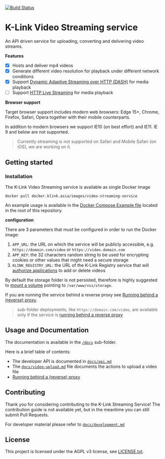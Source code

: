 [![Build Status](https://travis-ci.org/k-box/k-link-video-streaming.svg?branch=master)](https://travis-ci.org/k-box/k-link-video-streaming)

# K-Link Video Streaming service

An API driven service for uploading, converting and delivering video streams.

**Features**

* [x] Hosts and deliver mp4 videos
* [x] Generate different video resolution for playback under different network conditions
* [x] Support [Dynamic Adaptive Streaming over HTTP (DASH)](https://en.wikipedia.org/wiki/Dynamic_Adaptive_Streaming_over_HTTP) for media playback
* [ ] Support [HTTP Live Streaming](https://en.wikipedia.org/wiki/HTTP_Live_Streaming) for media playback

**Browser support**

Target browser support includes modern web browsers: Edge 15+, Chrome, Firefox, Safari, Opera together with their mobile counterparts.

In addition to modern browsers we support IE10 (on best effort) and IE11. IE 9 and below are not supported.

> Currently streaming is not supported on Safari and Mobile Safari (on iOS), we are working on it.

## Getting started

### Installation

The K-Link Video Streaming service is available as single Docker image

```
docker pull docker.klink.asia/images/video-streaming-service
```

An example usage is available in the [Docker Compose Example file](./docker-compose.example.yml) located in the root of this repository.

**configuration**

There are 3 parameters that must be configured in order to run the Docker image:

1. `APP_URL`: the URL on which the service will be publicly accessible, e.g. `https://domain.com/video` or `https://video.domain.com`
2. `APP_KEY`: the 32 characters random string to be used for encrypting cookies or other values that might need a secure storage
3. `KLINK_REGISTRY_URL`: the URL of the K-Link Registry service that will [authorize applications](./docs/api.md#authentication) to add or delete videos

By default the storage folder is not persisted, therefore is highly suggested to [mount a volume](https://docs.docker.com/compose/compose-file/compose-file-v1/#volumes-volume_driver) pointing to `/var/www/vss/storage`.

If you are running the service behind a reverse proxy see [Running behind a (reverse) proxy](./docs/behind-proxy.md).

> sub-folder deployments, like `https://domain.com/video`, are available only if the service is [running behind a reverse proxy](./docs/behind-proxy.md#sub-folder-deployment-with-a-proxy)

## Usage and Documentation

The documentation is available in the [`/docs`](./docs/) sub-folder.

Here is a brief table of contents:

- The developer API is documented in [`docs/api.md`](./docs/api.md)
- The [`docs/video-upload.md`](./docs/video-upload.md) file documents the actions to upload a video file
- [Running behind a (reverse) proxy](./docs/behind-proxy.md)

## Contributing

Thank you for considering contributing to the K-Link Streaming Service! The contribution guide is not available yet, but in the meantime you can still submit Pull Requests.

For developer material please refer to [`docs/development.md`](./docs/development.md)

## License

This project is licensed under the AGPL v3 license, see [LICENSE.txt](./LICENSE.txt).

